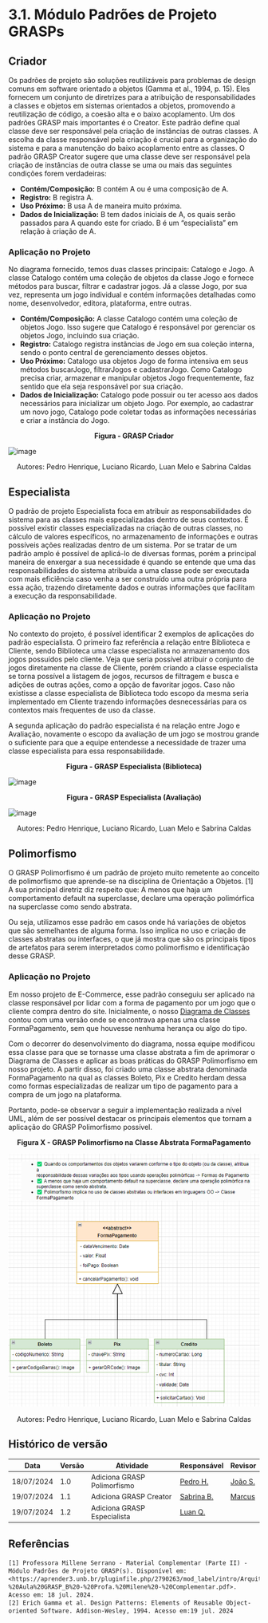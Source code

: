 # 3.1. Módulo Padrões de Projeto GRASPs

## Criador
Os padrões de projeto são soluções reutilizáveis para problemas de design comuns em software orientado a objetos (Gamma et al., 1994, p. 15). Eles fornecem um conjunto de diretrizes para a atribuição de responsabilidades a classes e objetos em sistemas orientados a objetos, promovendo a reutilização de código, a coesão alta e o baixo acoplamento. Um dos padrões GRASP mais importantes é o Creator. Este padrão define qual classe deve ser responsável pela criação de instâncias de outras classes. A escolha da classe responsável pela criação é crucial para a organização do sistema e para a manutenção do baixo acoplamento entre as classes. O padrão GRASP Creator sugere que uma classe deve ser responsável pela criação de instâncias de outra classe se uma ou mais das seguintes condições forem verdadeiras:

- **Contém/Composição:** B contém A ou é uma composição de A.
- **Registro:** B registra A.
- **Uso Próximo:** B usa A de maneira muito próxima.
- **Dados de Inicialização:** B tem dados iniciais de A, os quais serão passados para A quando este for criado. B é um “especialista” em relação à criação de A.

### Aplicação no Projeto 
No diagrama fornecido, temos duas classes principais: Catalogo e Jogo. A classe Catalogo contém uma coleção de objetos da classe Jogo e fornece métodos para buscar, filtrar e cadastrar jogos. Já a classe Jogo, por sua vez, representa um jogo individual e contém informações detalhadas como nome, desenvolvedor, editora, plataforma, entre outras.

- **Contém/Composição:** A classe Catalogo contém uma coleção de objetos Jogo. Isso sugere que Catalogo é responsável por gerenciar os objetos Jogo, incluindo sua criação.
- **Registro:** Catalogo registra instâncias de Jogo em sua coleção interna, sendo o ponto central de gerenciamento desses objetos.
- **Uso Próximo:** Catalogo usa objetos Jogo de forma intensiva em seus métodos buscarJogo, filtrarJogos e cadastrarJogo. Como Catalogo precisa criar, armazenar e manipular objetos Jogo frequentemente, faz sentido que ela seja responsável por sua criação.
- **Dados de Inicialização:** Catalogo pode possuir ou ter acesso aos dados necessários para inicializar um objeto Jogo. Por exemplo, ao cadastrar um novo jogo, Catalogo pode coletar todas as informações necessárias e criar a instância do Jogo.

<center><strong>Figura - GRASP Criador</strong></center>

![image](https://github.com/user-attachments/assets/5d60d365-9643-424e-9d5e-603737604a3d)

</center>
<div style="text-align:center;">
Autores: Pedro Henrique, Luciano Ricardo, Luan Melo e Sabrina Caldas
</div>

## Especialista
O padrão de projeto Especialista foca em atribuir as responsabilidades do sistema para as classes mais especializadas dentro de seus contextos. É possível existir classes especializadas na criação de outras classes, no cálculo de valores específicos, no armazenamento de informações e outras possíveis ações realizadas dentro de um sistema. Por se tratar de um padrão amplo é possível de aplicá-lo de diversas formas, porém a principal maneira de enxergar a sua necessidade é quando se entende que uma das responsabilidades do sistema atribuída a uma classe pode ser executada com mais eficiência caso venha a ser construído uma outra própria para essa ação, trazendo diretamente dados e outras informações que facilitam a execução da responsabilidade.

### Aplicação no Projeto
No contexto do projeto, é possível identificar 2 exemplos de aplicações do padrão especialista. O primeiro faz referência a relação entre Biblioteca e Cliente, sendo Biblioteca uma classe especialista no armazenamento dos jogos possuídos pelo cliente. Veja que seria possível atribuir o conjunto de jogos diretamente na classe de Cliente, porém criando a classe especialista se torna possível a listagem de jogos, recursos de filtragem e busca e adições de outras ações, como a opção de favoritar jogos. Caso não existisse a classe especialista de Biblioteca todo escopo da mesma seria implementado em Cliente trazendo informações desnecessárias para os contextos mais frequentes de uso da classe.

A segunda aplicação do padrão especialista é na relação entre Jogo e Avaliação, novamente o escopo da avaliação de um jogo se mostrou grande o suficiente para que a equipe entendesse a necessidade de trazer uma classe especialista para essa responsabilidade.

<center><strong>Figura - GRASP Especialista (Biblioteca)</strong></center>

![image](https://github.com/user-attachments/assets/6d568d4a-5a54-4c5c-b66e-04bf20bb358a)

<center><strong>Figura - GRASP Especialista (Avaliação)</strong></center>

![image](https://github.com/user-attachments/assets/cf6d6812-e9f5-406b-9b75-4abcc2abd4e4)

</center>
<div style="text-align:center;">
Autores: Pedro Henrique, Luciano Ricardo, Luan Melo e Sabrina Caldas
</div>

## Polimorfismo
O GRASP Polimorfismo é um padrão de projeto muito remetente ao conceito de polimorfismo que aprende-se na disciplina de Orientação a Objetos. [1] A sua principal diretriz diz respeito que: A menos que haja um comportamento default na superclasse, declare uma operação polimórfica na superclasse como sendo abstrata. 

Ou seja, utilizamos esse padrão em casos onde há variações de objetos que são semelhantes de alguma forma. Isso implica no uso e criação de classes abstratas ou interfaces, o que já mostra que são os principais tipos de artefatos para serem interpretados como polimorfismo e identificação desse GRASP.

### Aplicação no Projeto
Em nosso projeto de E-Commerce, esse padrão conseguiu ser aplicado na classe responsável por lidar com a forma de pagamento por um jogo que o cliente compra dentro do site. Inicialmente, o nosso [Diagrama de Classes](../Modelagem/2.1.1.UMLEstaticos.md) contou com uma versão onde se encontrava apenas uma classe FormaPagamento, sem que houvesse nenhuma herança ou algo do tipo. 

Com o decorrer do desenvolvimento do diagrama, nossa equipe modificou essa classe para que se tornasse uma classe abstrata a fim de aprimorar o Diagrama de Classes e aplicar as boas práticas do GRASP Polimorfismo em nosso projeto. A partir disso, foi criado uma classe abstrata denominada FormaPagamento na qual as classes Boleto, Pix e Credito herdam dessa como formas especializadas de realizar um tipo de pagamento para a compra de um jogo na plataforma. 

Portanto, pode-se observar a seguir a implementação realizada a nível UML, além de ser possível destacar os principais elementos que tornam a aplicação do GRASP Polimorfismo possível.

<center><strong>Figura X - GRASP Polimorfismo na Classe Abstrata FormaPagamento</strong></center>

<center>

![GRASP Polimorfismo em FormaPagamento](../assets/grasp/polimorfismo.png)

</center>
<div style="text-align:center;">
Autores: Pedro Henrique, Luciano Ricardo, Luan Melo e Sabrina Caldas
</div>

## Histórico de versão

| Data       | Versão | Atividade | Responsável | Revisor |
| ---------- | ------ | --------- | ----------- | ------- |
| 18/07/2024 | 1.0    | Adiciona GRASP Polimorfismo | [Pedro H.](https://github.com/phmelosilva)  | [João S.](https://github.com/JoaoSchmitz) |
| 19/07/2024 | 1.1    | Adiciona GRASP Creator | [Sabrina B.](https://github.com/sabrinaberno) | [Marcus](https://github.com/marcusmartinss)|
| 19/07/2024 | 1.2    | Adiciona GRASP Especialista | [Luan Q.](https://github.com/luanmq) | |

## Referências

    [1] Professora Millene Serrano - Material Complementar (Parte II) - Módulo Padrões de Projeto GRASP(s). Disponível em: <https://aprender3.unb.br/pluginfile.php/2790263/mod_label/intro/Arquitetura%20e%20Desenho%20de%20Software%20-%20Aula%20GRASP_B%20-%20Profa.%20Milene%20-%20Complementar.pdf>. Acesso em: 18 jul. 2024.
    [2] Erich Gamma et al. Design Patterns: Elements of Reusable Object-oriented Software. Addison-Wesley, 1994. Acesso em:19 jul. 2024
